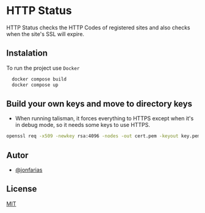 # HTTP Status

HTTP Status checks the HTTP Codes of registered sites and also checks when the site's SSL will expire.

## Instalation

To run the project use `Docker`

```bash
  docker compose build
  docker compose up
```

## Build your own keys and move to directory keys

- When running talisman, it forces everything to HTTPS except when it's in debug mode, so it needs some keys to use HTTPS.

```bash
openssl req -x509 -newkey rsa:4096 -nodes -out cert.pem -keyout key.pem -days 365
```

## Autor

- [@jonfarias](https://www.github.com/jonfarias)

## License

[MIT](https://choosealicense.com/licenses/mit/)
